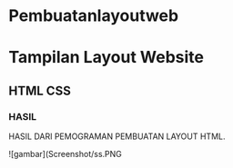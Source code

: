 # Pembuatanlayoutweb
# Tampilan Layout Website
## HTML CSS

### HASIL
HASIL DARI PEMOGRAMAN PEMBUATAN LAYOUT HTML.<p>
![gambar](Screenshot/ss.PNG
